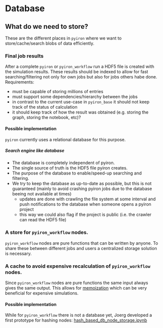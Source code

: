 # Database

## What do we need to store?
These are the different places in `pyiron` where we want to store/cache/search blobs of data efficiently.

### Final job results
After a complete `pyiron` or `pyiron_workflow` run a HDF5 file is created with the simulation results.
These results should be indexed to allow for fast searching/filtering not only for own jobs but also for jobs others habe done.  
Requirements:  
- must be capable of storing millions of entries
- must support some dependencies/hierarchy between the jobs
- in contrast to the current use-case in `pyiron_base` it should not keep track of the status of calculation
- it should keep track of how the result was obtained (e.g. storing the graph, storing the notebook, etc)?
#### Possible implementation
`pyiron` currently uses a relational database for this purpose.
##### Search engine like database
- The database is completely independent of pyiron.
- The single source of truth is the HDF5 file pyiron creates.
- The purpose of the database to enable/speed-up searching and filtering.
- We try to keep the database as up-to-date as possible, but this is not guaranteed (mainly to avoid crashing pyiron jobs due to the database beeing not available at times)
  - updates are done with crawling the file system at some interval and push notifications to the database when someone opens a pyiron project
  - this way we could also flag if the project is public (i.e. the crawler can read the HDF5 file)

### A store for `pyiron_workflow` nodes.
`pyiron_workflow` nodes are pure functions that can be written by anyone. To share these between different jobs and users a centralized storage solution is necessary.

### A cache to avoid expensive recalculation of `pyiron_workflow` nodes.
Since `pyiron_workflow` nodes are pure functions the same input always gives the same output. 
This allows for [memoization](https://en.wikipedia.org/wiki/Memoization) which can be very beneficial for expensive simulations.
#### Possible implementation
While for `pyiron_workflow` there is not a database yet, Joerg developed a first prototype for hashing nodes: [hash_based_db_node_storage.ipynb](https://github.com/pyiron/pyiron_nodes/blob/main/notebooks/hash_based_db_node_storage.ipynb)
